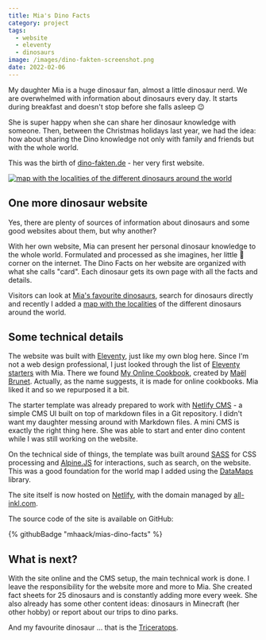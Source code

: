 ```yaml
---
title: Mia's Dino Facts
category: project
tags:
  - website
  - eleventy
  - dinosaurs
image: /images/dino-fakten-screenshot.png
date: 2022-02-06
---
```

My daughter Mia is a huge dinosaur fan, almost a little dinosaur nerd. We are overwhelmed with information about dinosaurs every day. It starts during breakfast and doesn't stop before she falls asleep 😉

She is super happy when she can share her dinosaur knowledge with someone. Then, between the Christmas holidays last year, we had the idea: how about sharing the Dino knowledge not only with family and friends but with the whole world.

This was the birth of [dino-fakten.de](https://dino-fakten.de/) - her very first website.

[![map with the localities of the different dinosaurs around the world](/images/dino-fakten-map.png)](https://dino-fakten.de/karte/)

## One more dinosaur website

Yes, there are plenty of sources of information about dinosaurs and some good websites about them, but why another?

With her own website, Mia can present her personal dinosaur knowledge to the whole world. Formulated and processed as she imagines, her little 🦖 corner on the internet. The Dino Facts on her website are organized with what she calls "card". Each dinosaur gets its own page with all the facts and details.

Visitors can look at [Mia's favourite dinosaurs](https://dino-fakten.de/tags/lieblingsdino/), search for dinosaurs directly and recently I added a [map with the localities](https://dino-fakten.de/karte/) of the different dinosaurs around the world.

## Some technical details

The website was built with [Eleventy](https://www.11ty.dev/), just like my own blog here. Since I'm not a web design professional, I just looked through the list of [Eleventy starters](https://www.11ty.dev/docs/starter/) with Mia. There we found [My Online Cookbook](https://myonlinecookbook.xyz/), created by [Maël Brunet](https://www.maelbrunet.com/). Actually, as the name suggests, it is made for online cookbooks. Mia liked it and so we repurposed it a bit.

The starter template was already prepared to work with [Netlify CMS](https://www.netlifycms.org/) - a simple CMS UI built on top of markdown files in a Git repository. I didn't want my daughter messing around with Markdown files. A mini CMS is exactly the right thing here. She was able to start and enter dino content while I was still working on the website.

On the technical side of things, the template was built around [SASS](https://sass-lang.com/) for CSS processing and [Alpine.JS](https://alpinejs.dev/) for interactions, such as search, on the website. This was a good foundation for the world map I added using the [DataMaps](http://datamaps.github.io/) library.

The site itself is now hosted on [Netlify](https://www.netlify.com/), with the domain managed by [all-inkl.com](https://all-inkl.com/).

The source code of the site is available on GitHub:

{% githubBadge "mhaack/mias-dino-facts" %}

## What is next?

With the site online and the CMS setup, the main technical work is done. I leave the responsibility for the website more and more to Mia. She created fact sheets for 25 dinosaurs and is constantly adding more every week.
She also already has some other content ideas: dinosaurs in Minecraft (her other hobby) or report about our trips to dino parks.

And my favourite dinosaur ... that is the [Triceratops](https://dino-fakten.de/dinos/triceratops/).